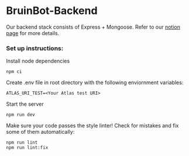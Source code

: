 # BruinBot-Backend
Our backend stack consists of Express + Mongoose. Refer to our [notion page](https://www.notion.so/uclabruinbot/Backend-dcd2a56527e34f87a697e8b54c52ce96) for more details. 

### Set up instructions:

Install node dependencies
```
npm ci
```

Create .env file in root directory with the following enviornment variables:
```
ATLAS_URI_TEST=<Your Atlas test URI>
```

Start the server
```
npm run dev
```

Make sure your code passes the style linter! Check for mistakes and fix some of them automatically:
```
npm run lint
npm run lint:fix
```
